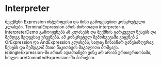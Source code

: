 # Interpreter

შევქმენი Expression ინტერფეისი და მისი გამოყენებით კონკრეტული კლასები.
TerminalExpression არის ძირითადი interpreter-ი.
InterpreterDemo გამოიყენებს ამ კლასებს და შექმნის გარკვეულ წესებს და შემდეგ შედეგსაც უჩვენებს. 
ამ კონკრეტულ შემთხვევაში ვიყენებ 2 OrExpression და AndExpression კლასებს, სადაც წინასწარ განვსაზღვრავ წესებს და შემდგომ მათი წაკითხვის მაგალითი მომყავს. isSingleExpression-ში არიან ადამიანები ვინც არ არიან ურთიერთობაში, ხოლო areCommitedExpression-ში პირიქით.
